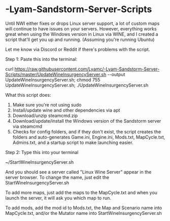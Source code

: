 # -Lyam-Sandstorm-Server-Scripts

Until NWI either fixes or drops Linux server support, a lot of custom maps will continue to have issues on your servers. However, everything works great when using the Windows version in Linux via WINE, and I created a script that'll get you up and running. (Assuming you're running Ubuntu)

Let me know via Discord or Reddit if there's problems with the script.

Step 1: Paste this into the terminal:

curl https://raw.githubusercontent.com/Lyamc/-Lyam-Sandstorm-Server-Scripts/master/UpdateWineInsurgencyServer.sh --output UpdateWineInsurgencyServer.sh; chmod 755 UpdateWineInsurgencyServer.sh; ./UpdateWineInsurgencyServer.sh

What this script does:

1) Make sure you're not using sudo
2) Install/update wine and other dependencies via apt
3) Download/unzip steamcmd.zip
4) Download/update/install the Windows version of the Sandstorm server via steamcmd
5) Checks for config folders, and if they don't exist, the script creates the folders and auto-generates Game.ini, Engine.ini, Mods.txt, MapCycle.txt, Admins.txt, and a startup script to make launching easier.

Step 2: Type this into your terminal

~/StartWineInsurgencyServer.sh

And you should see a server called "Linux Wine Server" appear in the server browser. To change the name, just edit the StartWineInsurgencyServer.sh

To add more maps, just add the maps to the MapCycle.txt and when you launch the server, it will ask you which map to run.

To add mods, add the mod id to Mods.txt, the Map and Scenario name into MapCycle.txt, and/or the Mutator name into StartWineInsurgencyServer.sh
